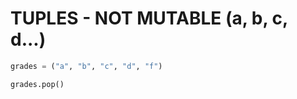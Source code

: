 # TUPLES - NOT MUTABLE (a, b, c, d...)

```python
grades = ("a", "b", "c", "d", "f")

grades.pop()
```